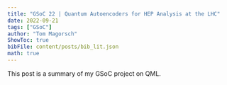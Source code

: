 ```yaml
---
title: "GSoC 22 | Quantum Autoencoders for HEP Analysis at the LHC"
date: 2022-09-21
tags: ["GSoC"]
author: "Tom Magorsch"
ShowToc: true
bibFile: content/posts/bib_lit.json
math: true
---
```


This post is a summary of my GSoC project on QML.

